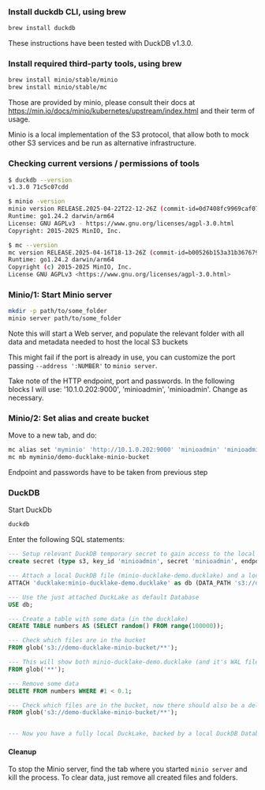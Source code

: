 ### Install duckdb CLI, using brew
```bash
brew install duckdb
```
These instructions have been tested with DuckDB v1.3.0.


### Install required third-party tools, using brew

```bash
brew install minio/stable/minio
brew install minio/stable/mc
```
Those are provided by minio, please consult their docs at https://min.io/docs/minio/kubernetes/upstream/index.html and their term of usage.

Minio is a local implementation of the S3 protocol, that allow both to mock other S3 services and be run as alternative infrastructure.


### Checking current versions / permissions of tools

```bash
$ duckdb --version
v1.3.0 71c5c07cdd

$ minio -version       
minio version RELEASE.2025-04-22T22-12-26Z (commit-id=0d7408fc9969caf07de6a8c3a84f9fbb10a6739e)
Runtime: go1.24.2 darwin/arm64
License: GNU AGPLv3 - https://www.gnu.org/licenses/agpl-3.0.html
Copyright: 2015-2025 MinIO, Inc.

$ mc --version
mc version RELEASE.2025-04-16T18-13-26Z (commit-id=b00526b153a31b36767991a4f5ce2cced435ee8e)
Runtime: go1.24.2 darwin/arm64
Copyright (c) 2015-2025 MinIO, Inc.
License GNU AGPLv3 <https://www.gnu.org/licenses/agpl-3.0.html>
```

### Minio/1: Start Minio server

```bash
mkdir -p path/to/some_folder
minio server path/to/some_folder
```
Note this will start a Web server, and populate the relevant folder with all data and metadata needed to host the local S3 buckets

This might fail if the port is already in use, you can customize the port passing `--address ':NUMBER'` to `minio server`.

Take note of the HTTP endpoint, port and passwords.
In the following blocks I will use: '10.1.0.202:9000', 'minioadmin', 'minioadmin'. Change as necessary.


### Minio/2: Set alias and create bucket

Move to a new tab, and do:
```bash
mc alias set 'myminio' 'http://10.1.0.202:9000' 'minioadmin' 'minioadmin'
mc mb myminio/demo-ducklake-minio-bucket
```
Endpoint and passwords have to be taken from previous step

### DuckDB
Start DuckDb
```bash
duckdb
```

Enter the following SQL statements:
```sql
--- Setup relevant DuckDB temporary secret to gain access to the local MinIO S3 bucket
create secret (type s3, key_id 'minioadmin', secret 'minioadmin', endpoint '10.1.0.202:9000', use_ssl false, url_style 'path');

--- Attach a local DuckDB file (minio-ducklake-demo.ducklake) and a local (but using S3 protocol) bucket
ATTACH 'ducklake:minio-ducklake-demo.ducklake' as db (DATA_PATH 's3://demo-ducklake-minio-bucket');

--- Use the just attached DuckLake as default Database
USE db;

--- Create a table with some data (in the ducklake)
CREATE TABLE numbers AS (SELECT random() FROM range(100000));

--- Check which files are in the bucket
FROM glob('s3://demo-ducklake-minio-bucket/**');

--- This will show both minio-ducklake-demo.ducklake (and it's WAL file) and the minio relevant files, just to check it's actually local data
FROM glob('**');

--- Remove some data
DELETE FROM numbers WHERE #1 < 0.1;

--- Check which files are in the bucket, now there should also be a delete file
FROM glob('s3://demo-ducklake-minio-bucket/**');


--- Now you have a fully local DuckLake, backed by a local DuckDB Database and a local S3-bucket (via Minio)
```

#### Cleanup
To stop the Minio server, find the tab where you started `minio server` and kill the process.
To clear data, just remove all created files and folders.
